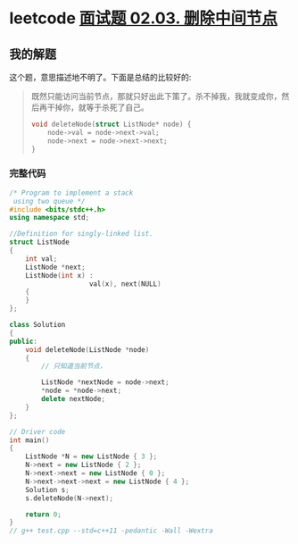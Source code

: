 # leetcode [面试题 02.03. 删除中间节点](https://leetcode.cn/problems/delete-middle-node-lcci/)

## 我的解题

这个题，意思描述地不明了。下面是总结的比较好的:

> 既然只能访问当前节点，那就只好出此下策了。杀不掉我，我就变成你，然后再干掉你，就等于杀死了自己。
>
> ```c
> void deleteNode(struct ListNode* node) {
>     node->val = node->next->val;
>     node->next = node->next->next;
> }
> ```



### 完整代码

```C++
/* Program to implement a stack
 using two queue */
#include <bits/stdc++.h>
using namespace std;

//Definition for singly-linked list.
struct ListNode
{
	int val;
	ListNode *next;
	ListNode(int x) :
					val(x), next(NULL)
	{
	}
};

class Solution
{
public:
	void deleteNode(ListNode *node)
	{
		// 只知道当前节点，

		ListNode *nextNode = node->next;
		*node = *node->next;
		delete nextNode;
	}
};

// Driver code
int main()
{
	ListNode *N = new ListNode { 3 };
	N->next = new ListNode { 2 };
	N->next->next = new ListNode { 0 };
	N->next->next->next = new ListNode { 4 };
	Solution s;
	s.deleteNode(N->next);

	return 0;
}
// g++ test.cpp --std=c++11 -pedantic -Wall -Wextra


```

